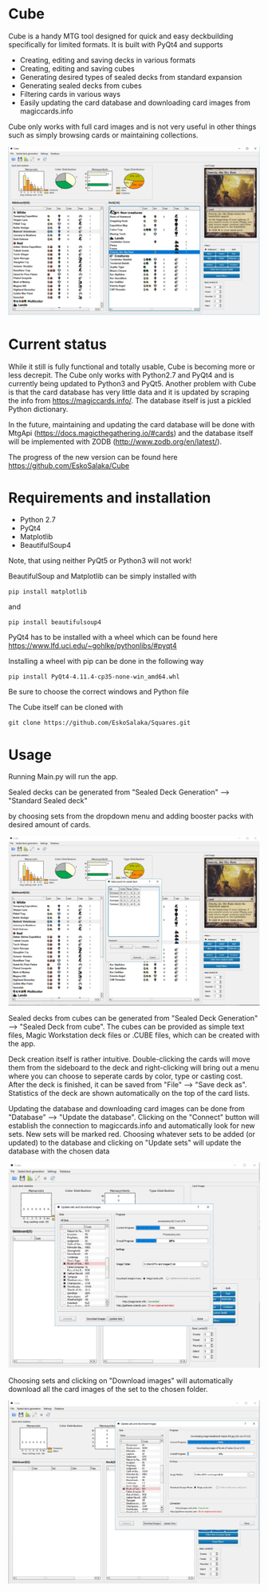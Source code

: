 # Cube

Cube is a handy MTG tool designed for quick and easy deckbuilding
specifically for limited formats. It is built with PyQt4 and supports

* Creating, editing and saving decks in various formats
* Creating, editing and saving cubes
* Generating desired types of sealed decks from standard expansion
* Generating sealed decks from cubes
* Filtering cards in various ways
* Easily updating the card database and downloading card images from
magiccards.info

Cube only works with full card images and is not very useful in other
things such as simply browsing cards or maintaining collections.

<img src="git_images\Capture1.jpg">

# Current status

While it still is fully functional and totally usable, Cube is becoming
more or less decrepit. The Cube only works with Python2.7 and PyQt4 and is currently being updated
to Python3 and PyQt5. Another problem with Cube is that the card database has very little data and it is updated
by scraping the info from https://magiccards.info/. The database itself is just a pickled Python dictionary.

In the future, maintaining and updating the card database will be done with MtgApi (https://docs.magicthegathering.io/#cards)
and the database itself will be implemented with ZODB (http://www.zodb.org/en/latest/).

The progress of the new version can be found here https://github.com/EskoSalaka/Cube

# Requirements and installation

* Python 2.7
* PyQt4
* Matplotlib
* BeautifulSoup4

Note, that using neither PyQt5 or Python3 will not work!

BeautifulSoup and Matplotlib can be simply installed with

```
pip install matplotlib
```
and
```
pip install beautifulsoup4
```

PyQt4 has to be installed with a wheel which can be found here
https://www.lfd.uci.edu/~gohlke/pythonlibs/#pyqt4

Installing a wheel with pip can be done in the following way
```
pip install PyQt4-4.11.4-cp35-none-win_amd64.whl
```

Be sure to choose the correct windows and Python file

The Cube itself can be cloned with

```
git clone https://github.com/EskoSalaka/Squares.git
```

# Usage

Running Main.py will run the app.

Sealed decks can be generated from "Sealed Deck Generation" --> "Standard Sealed deck"

by choosing sets from the dropdown menu and adding booster packs with desired amount of cards.

<img src="git_images\Capture2.jpg">


Sealed decks from cubes can be generated from "Sealed Deck Generation" --> "Sealed Deck from cube".
The cubes can be provided as simple text files, Magic Workstation deck files or .CUBE files, which can be created with the app.

Deck creation itself is rather intuitive. Double-clicking the cards will move them from the sideboard
to the deck and right-clicking will bring out a menu where you can choose to seperate cards by color, type or
casting cost. After the deck is finished, it can be saved from "File" --> "Save deck as". Statistics of the deck
are shown automatically on the top of the card lists.


Updating the database and downloading card images can be done from "Database" --> "Update the database".
Clicking on the "Connect" button will establish the connection to magiccards.info and automatically look for new sets.
New sets will be marked red. Choosing whatever sets to be added (or updated) to the database and clicking on "Update sets"
will update the database with the chosen data

<img src="git_images\Capture5.jpg">

Choosing sets and clicking on "Download images" will automatically download all the card images of the set
to the chosen folder.

<img src="git_images\Capture4.jpg">

